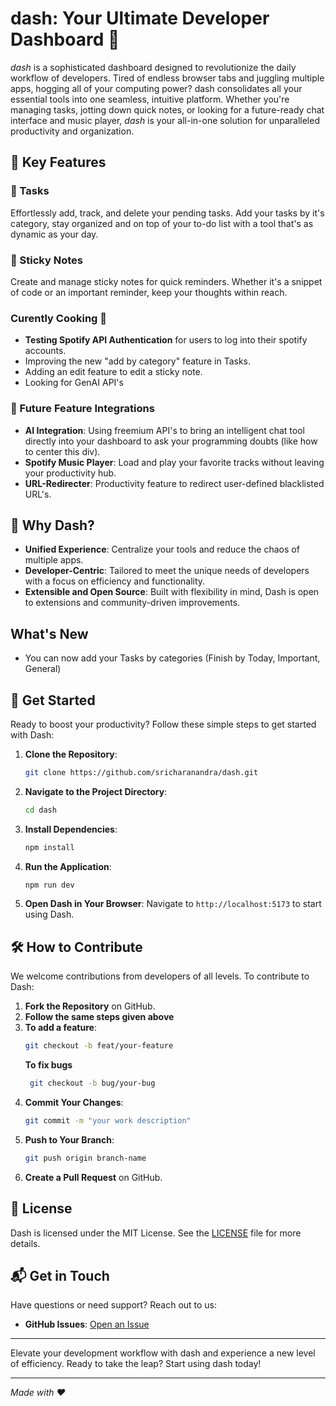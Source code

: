 # dash: Your Ultimate Developer Dashboard 🚀

_dash_ is a sophisticated dashboard designed to revolutionize the daily workflow of developers. Tired of endless browser tabs and juggling multiple apps, hogging all of your computing power? dash consolidates all your essential tools into one seamless, intuitive platform. Whether you're managing tasks, jotting down quick notes, or looking for a future-ready chat interface and music player, _dash_ is your all-in-one solution for unparalleled productivity and organization.

## 🌟 Key Features

### 🔖 Tasks

Effortlessly add, track, and delete your pending tasks. Add your tasks by it's category, stay organized and on top of your to-do list with a tool that's as dynamic as your day.

### 📓 Sticky Notes

Create and manage sticky notes for quick reminders. Whether it's a snippet of code or an important reminder, keep your thoughts within reach.

### Curently Cooking 🍳

- **Testing Spotify API Authentication** for users to log into their spotify accounts.
- Improving the new "add by category" feature in Tasks.
- Adding an edit feature to edit a sticky note.
- Looking for GenAI API's

### 🔮 Future Feature Integrations

- **AI Integration**: Using freemium API's to bring an intelligent chat tool directly into your dashboard to ask your programming doubts (like how to center this div).
- **Spotify Music Player**: Load and play your favorite tracks without leaving your productivity hub.
- **URL-Redirecter**: Productivity feature to redirect user-defined blacklisted URL's.

## 🎨 Why Dash?

- **Unified Experience**: Centralize your tools and reduce the chaos of multiple apps.
- **Developer-Centric**: Tailored to meet the unique needs of developers with a focus on efficiency and functionality.
- **Extensible and Open Source**: Built with flexibility in mind, Dash is open to extensions and community-driven improvements.

## What's New

- You can now add your Tasks by categories (Finish by Today, Important, General)

## 🚀 Get Started

Ready to boost your productivity? Follow these simple steps to get started with Dash:

1. **Clone the Repository**:
   ```bash
   git clone https://github.com/sricharanandra/dash.git
   ```
2. **Navigate to the Project Directory**:
   ```bash
   cd dash
   ```
3. **Install Dependencies**:
   ```bash
   npm install
   ```
4. **Run the Application**:
   ```bash
   npm run dev
   ```
5. **Open Dash in Your Browser**: Navigate to `http://localhost:5173` to start using Dash.

## 🛠️ How to Contribute

We welcome contributions from developers of all levels. To contribute to Dash:

1. **Fork the Repository** on GitHub.
2. **Follow the same steps given above**
3. **To add a feature**:
   ```bash
   git checkout -b feat/your-feature
   ```
   **To fix bugs**
   ```bash
    git checkout -b bug/your-bug
   ```
4. **Commit Your Changes**:
   ```bash
   git commit -m "your work description"
   ```
5. **Push to Your Branch**:
   ```bash
   git push origin branch-name
   ```
6. **Create a Pull Request** on GitHub.

## 📜 License

Dash is licensed under the MIT License. See the [LICENSE](https://github.com/sricharanandra/dash/blob/main/LICENSE) file for more details.

## 📬 Get in Touch

Have questions or need support? Reach out to us:

- **GitHub Issues**: [Open an Issue](https://github.com/sricharanandra/dash/issues)

---

Elevate your development workflow with dash and experience a new level of efficiency. Ready to take the leap? Start using dash today!

---

_Made with ❤️_
